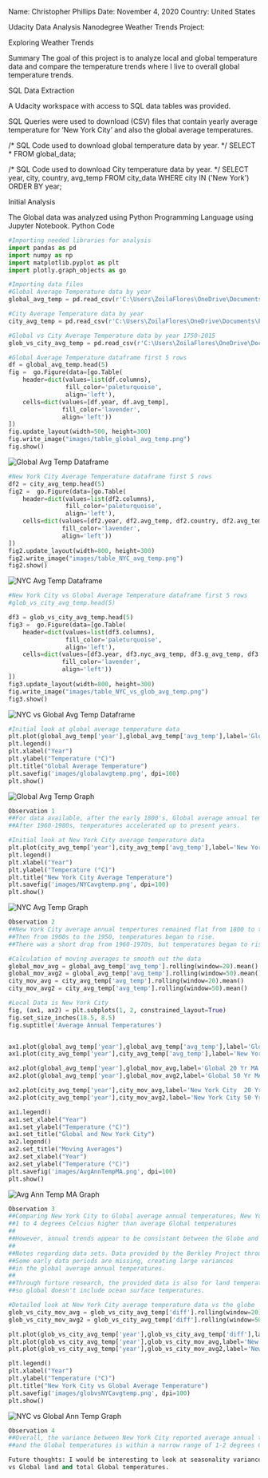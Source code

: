 Name: Christopher Phillips
Date: November 4, 2020
Country: United States


Udacity Data Analysis Nanodegree Weather Trends Project:


Exploring Weather Trends

Summary
The goal of this project is to analyze local and global temperature data and compare the temperature trends where I live to overall global temperature trends.


SQL Data Extraction

A Udacity workspace with access to SQL data tables was provided.

SQL Queries were used to download (CSV) files that contain yearly average temperature for ‘New York City’ and also the global average temperatures.

/*
SQL Code used to download global temperature data by year.
*/
SELECT *
FROM global_data;


/*
SQL Code used to download City temperature data by year.
*/
SELECT year, city, country, avg_temp
FROM city_data
WHERE city IN ('New York')
ORDER BY year;



Initial Analysis

The Global data was analyzed using Python Programming Language using Jupyter Notebook.
Python Code


```python
#Importing needed libraries for analysis
import pandas as pd
import numpy as np
import matplotlib.pyplot as plt
import plotly.graph_objects as go

```


```python
#Importing data files
#Global Average Temperature data by year
global_avg_temp = pd.read_csv(r'C:\Users\ZoilaFlores\OneDrive\Documents\Programming\Python\weather_analysis\global_results.csv')

#City Average Temperature data by year
city_avg_temp = pd.read_csv(r'C:\Users\ZoilaFlores\OneDrive\Documents\Programming\Python\weather_analysis\New_York_results.csv')

#Global vs City Average Temperature data by year 1750-2015
glob_vs_city_avg_temp = pd.read_csv(r'C:\Users\ZoilaFlores\OneDrive\Documents\Programming\Python\weather_analysis\New_York_vs_global_results.csv')
```


```python
#Global Average Temperature dataframe first 5 rows
df = global_avg_temp.head(5)
fig =  go.Figure(data=[go.Table(
    header=dict(values=list(df.columns),
                fill_color='paleturquoise',
                align='left'),
    cells=dict(values=[df.year, df.avg_temp],
               fill_color='lavender',
               align='left'))
])
fig.update_layout(width=500, height=300)
fig.write_image("images/table_global_avg_temp.png")
fig.show()
```


![Global Avg Temp Dataframe](https://github.com/cphillips103/weather-exploration/images/table_global_avg_temp.png)


```python
#New York City Average Temperature dataframe first 5 rows
df2 = city_avg_temp.head(5)
fig2 =  go.Figure(data=[go.Table(
    header=dict(values=list(df2.columns),
                fill_color='paleturquoise',
                align='left'),
    cells=dict(values=[df2.year, df2.avg_temp, df2.country, df2.avg_temp],
               fill_color='lavender',
               align='left'))
])
fig2.update_layout(width=800, height=300)
fig2.write_image("images/table_NYC_avg_temp.png")
fig2.show()
```


![NYC Avg Temp Dataframe](https://github.com/cphillips103/weather-exploration/images/table_NYC_avg_temp.png)


```python
#New York City vs Global Average Temperature dataframe first 5 rows
#glob_vs_city_avg_temp.head(5)

df3 = glob_vs_city_avg_temp.head(5)
fig3 =  go.Figure(data=[go.Table(
    header=dict(values=list(df3.columns),
                fill_color='paleturquoise',
                align='left'),
    cells=dict(values=[df3.year, df3.nyc_avg_temp, df3.g_avg_temp, df3['diff']],
               fill_color='lavender',
               align='left'))
])
fig3.update_layout(width=800, height=300)
fig.write_image("images/table_NYC_vs_glob_avg_temp.png")
fig3.show()
```


![NYC vs Global Avg Temp Dataframe](https://github.com/cphillips103/weather-exploration/images/table_NYC_vs_glob_avg_temp.png)


```python
#Initial look at global average temperature data
plt.plot(global_avg_temp['year'],global_avg_temp['avg_temp'],label='Global',color='lightcoral')
plt.legend()
plt.xlabel("Year")
plt.ylabel("Temperature (°C)") 
plt.title("Global Average Temperature")
plt.savefig('images/globalavgtemp.png', dpi=100)
plt.show()
```


![Global Avg Temp Graph](https://github.com/cphillips103/weather-exploration/images/globalavgtemp.png)


```python
Observation 1
##For data available, after the early 1800's, Global average annual temperatures began to slowly rise.
##After 1960-1980s, temperatures accelerated up to present years.
```


```python
#Initial look at New York City average temperature data
plt.plot(city_avg_temp['year'],city_avg_temp['avg_temp'],label='New York City', color='#4b0082')
plt.legend()
plt.xlabel("Year")
plt.ylabel("Temperature (°C)") 
plt.title("New York City Average Temperature")
plt.savefig('images/NYCavgtemp.png', dpi=100)
plt.show()
```


![NYC Avg Temp Graph](https://github.com/cphillips103/weather-exploration/images/NYCavgtemp.png)


```python
Observation 2
##New York City average annual tempertures remained flat from 1800 to the early 1900s.
##Then from 1900s to the 1950, temperatures began to rise.
##There was a short drop from 1960-1970s, but temperatures began to rise again up through today.
```


```python
#Calculation of moving averages to smooth out the data
global_mov_avg = global_avg_temp['avg_temp'].rolling(window=20).mean()
global_mov_avg2 = global_avg_temp['avg_temp'].rolling(window=50).mean()
city_mov_avg = city_avg_temp['avg_temp'].rolling(window=20).mean()
city_mov_avg2 = city_avg_temp['avg_temp'].rolling(window=50).mean()
```


```python
#Local Data is New York City
fig, (ax1, ax2) = plt.subplots(1, 2, constrained_layout=True)
fig.set_size_inches(18.5, 8.5)
fig.suptitle('Average Annual Temperatures')


ax1.plot(global_avg_temp['year'],global_avg_temp['avg_temp'],label='Global',color='lightcoral')
ax1.plot(city_avg_temp['year'],city_avg_temp['avg_temp'],label='New York City', color='#4b0082')

ax2.plot(global_avg_temp['year'],global_mov_avg,label='Global 20 Yr MA')
ax2.plot(global_avg_temp['year'],global_mov_avg2,label='Global 50 Yr MA')

ax2.plot(city_avg_temp['year'],city_mov_avg,label='New York City  20 Yr MA')
ax2.plot(city_avg_temp['year'],city_mov_avg2,label='New York City 50 Yr MA')

ax1.legend()
ax1.set_xlabel("Year")
ax1.set_ylabel("Temperature (°C)") 
ax1.set_title("Global and New York City")
ax2.legend()
ax2.set_title("Moving Averages")
ax2.set_xlabel("Year")
ax2.set_ylabel("Temperature (°C)") 
plt.savefig('images/AvgAnnTempMA.png', dpi=100)
plt.show()
```


![Avg Ann Temp MA Graph](https://github.com/cphillips103/weather-exploration/images/AvgAnnTempMA.png)


```python
Observation 3
##Comparing New York City to Global average annual temperatures, New York City is on average
##1 to 4 degrees Celcius higher than average Global temperatures
##
##However, annual trends appear to be consistant between the Globe and New York City.
##
##Notes regarding data sets. Data provided by the Berkley Project through Kaggle.
##Some early data periods are missing, creating large variances
##in the global average annual temperatures.
##
##Through furture research, the provided data is also for land temperatures only,
##so global doesn't include ocean surface temperatures.
```


```python
#Detailed look at New York City average temperature data vs the globe
glob_vs_city_mov_avg = glob_vs_city_avg_temp['diff'].rolling(window=20).mean()
glob_vs_city_mov_avg2 = glob_vs_city_avg_temp['diff'].rolling(window=50).mean()

plt.plot(glob_vs_city_avg_temp['year'],glob_vs_city_avg_temp['diff'],label='New York City vs Global', color='#4b0082')
plt.plot(glob_vs_city_avg_temp['year'],glob_vs_city_mov_avg,label='New York City vs Global 20 Yr MA', color='lightcoral')
plt.plot(glob_vs_city_avg_temp['year'],glob_vs_city_mov_avg2,label='New York City vs Global 50 Yr MA', color='blue')

plt.legend()
plt.xlabel("Year")
plt.ylabel("Temperature (°C)") 
plt.title("New York City vs Global Average Temperature")
plt.savefig('images/globvsNYCavgtemp.png', dpi=100)
plt.show()
```


![NYC vs Global Ann Temp Graph](https://github.com/cphillips103/weather-exploration/images/globvsNYCavgtemp.png)


```python
Observation 4
##Overall, the variance between New York City reported average annual temperatures
##and the Global temperatures is within a narrow range of 1-2 degrees Celsius.
```


```python
Future thoughts: I would be interesting to look at seasonality variances and ocean surface temperatures
vs Global land and total Global temperatures.
```